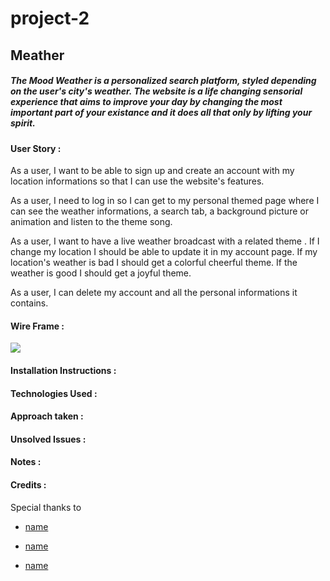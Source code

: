 # project-2

## Meather

##### The Mood Weather is a personalized search platform, styled depending on the user's city's weather. The website is a life changing sensorial experience that aims to improve your day by changing the most important part of your existance and it does all that only by lifting your spirit.

#### User Story :

As a user, I want to be able to sign up and create an account with my location informations so that I can use the website's features.

As a user, I need to log in so I can get to my personal themed page where I can see the weather informations, a search tab, a background picture or animation and listen to the theme song.

As a user, I want to have a live weather broadcast with a related theme .
  If I change my location I should be able to update it in my account page.
  If my location's weather is bad I should get a colorful cheerful theme.
  If the weather is good I should get a joyful theme.

As a user, I can delete my account and all the personal informations it contains.

#### Wire Frame :

![](url)

#### Installation Instructions :

#### Technologies Used :

#### Approach taken :

#### Unsolved Issues :

#### Notes :

#### Credits :

Special thanks to

- [name](url)

- [name](url)

- [name](url) 
